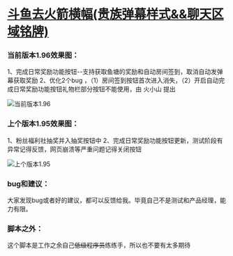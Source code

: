 # [斗鱼去火箭横幅(贵族弹幕样式&&聊天区域铭牌)](https://greasyfork.org/zh-CN/scripts/381934-%E6%96%97%E9%B1%BC%E5%8E%BB%E7%81%AB%E7%AE%AD%E6%A8%AA%E5%B9%85)

### 当前版本1.96效果图：

1、完成日常奖励功能按钮--支持获取鱼塘的奖励和自动房间签到，取消自动发弹幕获取奖励
2、优化2个bug ，（1）房间签到按钮首次进入消失，（2）开启自动完成日常奖励功能按钮礼物栏部分按钮不能使用，由 火小山 提出


![当前版本1.96](https://wah0713.github.io/myTampermonkey/image/douyu1.96.png)

### 上个版本1.95效果图：

1、粉丝福利社抽奖并入抽奖按钮中
2、完成日常奖励功能按钮更新，测试阶段有异常记得反馈，网页崩溃等严重问题记得关闭按钮

![上个版本1.95](https://wah0713.github.io/myTampermonkey/image/douyu1.95.png)

### bug和建议：

大家发现bug或者好的建议，都可以反馈给我。毕竟自己不是测试和产品经理，能力有限。

### 脚本之外：

这个脚本是工作之余自己<del>低级程序员</del>练练手，所以也不要有太多期待
